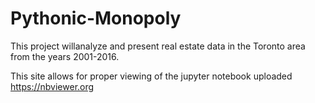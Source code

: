 # Pythonic-Monopoly
This project willanalyze and present real estate data in the Toronto area from the years 2001-2016. 

This site allows for proper viewing of the jupyter notebook uploaded https://nbviewer.org
